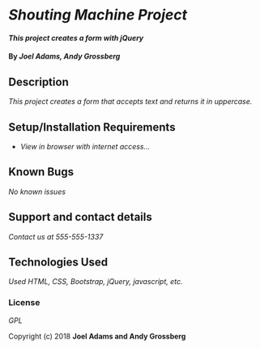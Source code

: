 # _Shouting Machine Project_

#### _This project creates a form with jQuery_

#### By _**Joel Adams, Andy Grossberg**_

## Description

_This project creates a form that accepts text and returns it in uppercase._

## Setup/Installation Requirements

* _View in browser with internet access..._

## Known Bugs

_No known issues_

## Support and contact details

_Contact us at 555-555-1337_

## Technologies Used

_Used HTML, CSS, Bootstrap, jQuery, javascript, etc._

### License

*GPL*

Copyright (c) 2018 **Joel Adams and Andy Grossberg**
